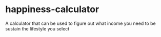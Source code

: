 # happiness-calculator
A calculator that can be used to figure out what income you need to be sustain the lifestyle you select
